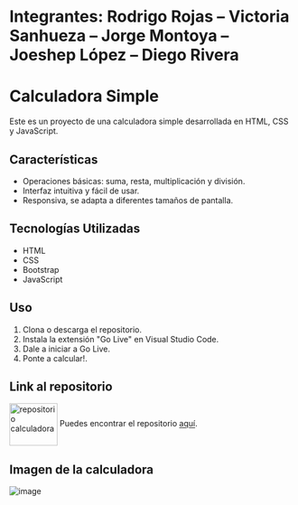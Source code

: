 # Integrantes: Rodrigo Rojas – Victoria Sanhueza – Jorge Montoya – Joeshep López – Diego Rivera
# Calculadora Simple
Este es un proyecto de una calculadora simple desarrollada en HTML, CSS y JavaScript.

## Características
- Operaciones básicas: suma, resta, multiplicación y división.
- Interfaz intuitiva y fácil de usar.
- Responsiva, se adapta a diferentes tamaños de pantalla.

## Tecnologías Utilizadas
- HTML
- CSS
- Bootstrap
- JavaScript

## Uso
1. Clona o descarga el repositorio.
2. Instala la extensión "Go Live" en Visual Studio Code.
3. Dale a iniciar a Go Live.
4. Ponte a calcular!.
   
## Link al repositorio 
<a href="https://github.com/D3R5/CalculadoraSpringU2" target="blank"><img align="center" src="https://cdn-icons-png.flaticon.com/512/564/564429.png" alt="repositorio calculadora" height="75" width="85" /></a>
Puedes encontrar el repositorio [aquí](https://github.com/D3R5/CalculadoraSpringU2).

## Imagen de la calculadora
![image](https://github.com/D3R5/CalculadoraSpringU2/assets/117954097/5d699224-bb8c-4680-81b3-67f0f9d979d3)


